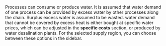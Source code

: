 Processes can consume or produce water. It is assumed that water demand of one process can be provided by excess water by other processes along the chain. Surplus excess water is assumed to be wasted. water demand that cannot be covered by excess heat is either bought at specific water prices, which can be adjusted in the **specific costs** section, or produced by water desalination plants. For the selected supply region, you can choose between these options in the sidebar.
